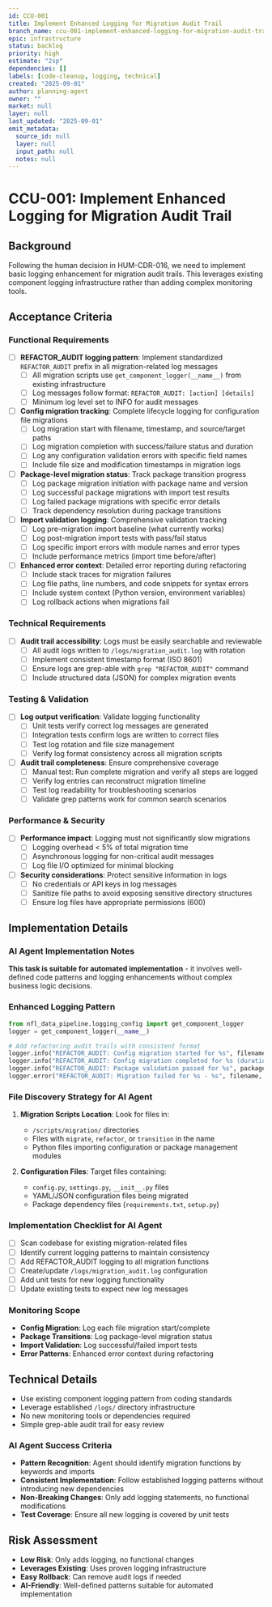 ```yaml
---
id: CCU-001
title: Implement Enhanced Logging for Migration Audit Trail
branch_name: ccu-001-implement-enhanced-logging-for-migration-audit-trail
epic: infrastructure
status: backlog
priority: high
estimate: "2sp"
dependencies: []
labels: [code-cleanup, logging, technical]
created: "2025-09-01"
author: planning-agent
owner: ""
market: null
layer: null
last_updated: "2025-09-01"
emit_metadata:
  source_id: null
  layer: null
  input_path: null
  notes: null
---
```


# CCU-001: Implement Enhanced Logging for Migration Audit Trail

## Background
Following the human decision in HUM-CDR-016, we need to implement basic logging enhancement for migration audit trails. This leverages existing component logging infrastructure rather than adding complex monitoring tools.

## Acceptance Criteria

### Functional Requirements
- [ ] **REFACTOR_AUDIT logging pattern**: Implement standardized `REFACTOR_AUDIT` prefix in all migration-related log messages
  - [ ] All migration scripts use `get_component_logger(__name__)` from existing infrastructure
  - [ ] Log messages follow format: `REFACTOR_AUDIT: [action] [details]`
  - [ ] Minimum log level set to INFO for audit messages

- [ ] **Config migration tracking**: Complete lifecycle logging for configuration file migrations
  - [ ] Log migration start with filename, timestamp, and source/target paths
  - [ ] Log migration completion with success/failure status and duration
  - [ ] Log any configuration validation errors with specific field names
  - [ ] Include file size and modification timestamps in migration logs

- [ ] **Package-level migration status**: Track package transition progress
  - [ ] Log package migration initiation with package name and version
  - [ ] Log successful package migrations with import test results
  - [ ] Log failed package migrations with specific error details
  - [ ] Track dependency resolution during package transitions

- [ ] **Import validation logging**: Comprehensive validation tracking
  - [ ] Log pre-migration import baseline (what currently works)
  - [ ] Log post-migration import tests with pass/fail status
  - [ ] Log specific import errors with module names and error types
  - [ ] Include performance metrics (import time before/after)

- [ ] **Enhanced error context**: Detailed error reporting during refactoring
  - [ ] Include stack traces for migration failures
  - [ ] Log file paths, line numbers, and code snippets for syntax errors
  - [ ] Include system context (Python version, environment variables)
  - [ ] Log rollback actions when migrations fail

### Technical Requirements
- [ ] **Audit trail accessibility**: Logs must be easily searchable and reviewable
  - [ ] All audit logs written to `/logs/migration_audit.log` with rotation
  - [ ] Implement consistent timestamp format (ISO 8601)
  - [ ] Ensure logs are grep-able with `grep "REFACTOR_AUDIT"` command
  - [ ] Include structured data (JSON) for complex migration events

### Testing & Validation
- [ ] **Log output verification**: Validate logging functionality
  - [ ] Unit tests verify correct log messages are generated
  - [ ] Integration tests confirm logs are written to correct files
  - [ ] Test log rotation and file size management
  - [ ] Verify log format consistency across all migration scripts

- [ ] **Audit trail completeness**: Ensure comprehensive coverage
  - [ ] Manual test: Run complete migration and verify all steps are logged
  - [ ] Verify log entries can reconstruct migration timeline
  - [ ] Test log readability for troubleshooting scenarios
  - [ ] Validate grep patterns work for common search scenarios

### Performance & Security
- [ ] **Performance impact**: Logging must not significantly slow migrations
  - [ ] Logging overhead < 5% of total migration time
  - [ ] Asynchronous logging for non-critical audit messages
  - [ ] Log file I/O optimized for minimal blocking

- [ ] **Security considerations**: Protect sensitive information in logs
  - [ ] No credentials or API keys in log messages
  - [ ] Sanitize file paths to avoid exposing sensitive directory structures
  - [ ] Ensure log files have appropriate permissions (600)

## Implementation Details

### AI Agent Implementation Notes
**This task is suitable for automated implementation** - it involves well-defined code patterns and logging enhancements without complex business logic decisions.

### Enhanced Logging Pattern
```python
from nfl_data_pipeline.logging_config import get_component_logger
logger = get_component_logger(__name__)

# Add refactoring audit trails with consistent format
logger.info("REFACTOR_AUDIT: Config migration started for %s", filename)
logger.info("REFACTOR_AUDIT: Config migration completed for %s (duration: %0.2fs)", filename, duration)
logger.info("REFACTOR_AUDIT: Package validation passed for %s", package_name)
logger.error("REFACTOR_AUDIT: Migration failed for %s - %s", filename, error_message)
```

### File Discovery Strategy for AI Agent
1. **Migration Scripts Location**: Look for files in:
   - `/scripts/migration/` directories
   - Files with `migrate`, `refactor`, or `transition` in the name
   - Python files importing configuration or package management modules

2. **Configuration Files**: Target files containing:
   - `config.py`, `settings.py`, `__init__.py` files
   - YAML/JSON configuration files being migrated
   - Package dependency files (`requirements.txt`, `setup.py`)

### Implementation Checklist for AI Agent
- [ ] Scan codebase for existing migration-related files
- [ ] Identify current logging patterns to maintain consistency
- [ ] Add REFACTOR_AUDIT logging to all migration functions
- [ ] Create/update `/logs/migration_audit.log` configuration
- [ ] Add unit tests for new logging functionality
- [ ] Update existing tests to expect new log messages

### Monitoring Scope
- **Config Migration**: Log each file migration start/complete
- **Package Transitions**: Log package-level migration status
- **Import Validation**: Log successful/failed import tests
- **Error Patterns**: Enhanced error context during refactoring

## Technical Details
- Use existing component logging pattern from coding standards
- Leverage established `/logs/` directory infrastructure
- No new monitoring tools or dependencies required
- Simple grep-able audit trail for easy review

### AI Agent Success Criteria
- **Pattern Recognition**: Agent should identify migration functions by keywords and imports
- **Consistent Implementation**: Follow established logging patterns without introducing new dependencies
- **Non-Breaking Changes**: Only add logging statements, no functional modifications
- **Test Coverage**: Ensure all new logging is covered by unit tests

## Risk Assessment
- **Low Risk**: Only adds logging, no functional changes
- **Leverages Existing**: Uses proven logging infrastructure
- **Easy Rollback**: Can remove audit logs if needed
- **AI-Friendly**: Well-defined patterns suitable for automated implementation
